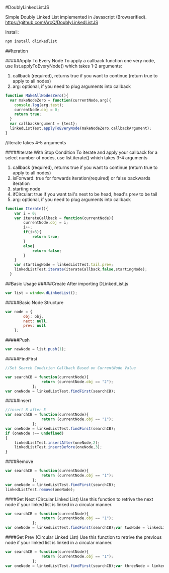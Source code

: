 #DoublyLinkedListJS

Simple Doubly Linked List implemented in Javascript (Browserified).
https://github.com/ArcQ/DoublyLinkedListJS

Install:
```bash
npm install dlinkedlist
```
##Iteration

#####Apply To Every Node
To apply a callback function one very node, use list.applyToEveryNode() which takes 1-2 arguments:

1. callback (required), returns true if you want to continue (return true to apply to all nodes)
2. arg: optional, if you need to plug arguments into callback

```javascript
function MakeAllNodesZero(){
  var makeNodeZero = function(currentNode,arg){
    console.log(arg.test);
    currentNode.obj = 0;
    return true;
  }
  var callbackArgument = {test};
  linkedListTest.applyToEveryNode(makeNodeZero,callbackArgument);
}
```
//iterate takes 4-5 arguments

#####Iterate With Stop Condition
To iterate and apply your callback for a select number of nodes, use list.iterate() which takes 3-4 arguments

1. callback (required), returns true if you want to continue (return true to apply to all nodes)
2. isForward: true for forwards iteration(required) or false backwards iteration
3. starting node
4. ifCircular: true if you want tail's next to be head, head's prev to be tail
5. arg: optional, if you need to plug arguments into callback

```javascript
function Iterate(){   
    var i = 0;
    var iterateCallback = function(currentNode){
        currentNode.obj = i;
        i++;
        if(i<3){
            return true;
        }
        else{
            return false;
        }
    }
    var startingNode = linkedListTest.tail.prev;
    linkedListTest.iterate(iterateCallback,false,startingNode);
  }
```

##Basic Usage
#####Create
After importing DLinkedList.js
```javascript
var list = window.dLinkedList();
```
#####Basic Node Structure
```javascript
var node = {
		obj: obj,
		next: null,
		prev: null
	};
```

#####Push
```javascript
var newNode = list.push(1);
```

#####FindFirst
```javascript
//Set Search Condition Callback Based on CurrentNode Value

var searchCB = function(currentNode){
                return (currentNode.obj == "2");
            };
var oneNode = linkedListTest.findFirst(searchCB);
```

#####Insert
```javascript
//insert 8 after 5
var searchCB = function(currentNode){
                return (currentNode.obj == "1");
            };
var oneNode = linkedListTest.findFirst(searchCB);
if (oneNode !== undefined)
{
    linkedListTest.insertAfter(oneNode,2);
    linkedListTest.insertBefore(oneNode,3);
}

```

####Remove
```javascript
var searchCB = function(currentNode){
                return (currentNode.obj == "1");
            };
var oneNode = linkedListTest.findFirst(searchCB);
linkedListTest.remove(oneNode);
```

####Get Next (Circular Linked List)
Use this function to retrive the next node if your linked list is linked in a circular manner.
```javascript
var searchCB = function(currentNode){
                return (currentNode.obj == "1");
            };
var oneNode = linkedListTest.findFirst(searchCB);var twoNode = linkedListTest.cGetNext(oneNode);
```

####Get Prev (Circular Linked List)
Use this function to retrive the previous node if your linked list is linked in a circular manner.
```javascript
var searchCB = function(currentNode){
                return (currentNode.obj == "1");
            };
var oneNode = linkedListTest.findFirst(searchCB);var threeNode = linkedListTest.cGetPrev(oneNode);
```

